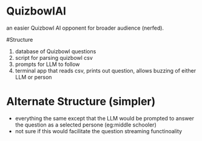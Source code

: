# QuizbowlAI
an easier Quizbowl AI opponent for broader audience (nerfed).

#Structure
1) database of Quizbowl questions
2) script for parsing quizbowl csv
3) prompts for LLM to follow
4) terminal app that reads csv, prints out question, allows buzzing of either LLM or person

# Alternate Structure (simpler)
- everything the same except that the LLM would be prompted to answer the question as a selected persone (eg:middle schooler)
- not sure if this would facilitate the question streaming functinoality

